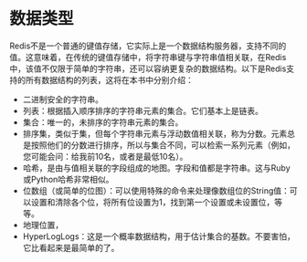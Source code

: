 # 数据类型

Redis不是一个普通的键值存储，它实际上是一个数据结构服务器，支持不同的值。这意味着，在传统的键值存储中，将字符串键与字符串值相关联，在Redis中，该值不仅限于简单的字符串，还可以容纳更复杂的数据结构。以下是Redis支持的所有数据结构的列表，这将在本书中分别介绍：

* 二进制安全的字符串。
* 列表：根据插入顺序排序的字符串元素的集合。它们基本上是链表。
* 集合：唯一的，未排序的字符串元素的集合。
* 排序集，类似于集，但每个字符串元素与浮动数值相关联，称为分数。元素总是按照他们的分数进行排序，所以与集合不同，可以检索一系列元素（例如，您可能会问：给我前10名，或者是最低10名）。
* 哈希，是由与值相关联的字段组成的地图。字段和值都是字符串。这与Ruby或Python哈希非常相似。
* 位数组（或简单的位图）：可以使用特殊的命令来处理像数组位的String值：可以设置和清除各个位，将所有位设置为1，找到第一个设置或未设置位，等等。
* 地理位置，
* HyperLogLogs：这是一个概率数据结构，用于估计集合的基数。不要害怕，它比看起来是最简单的了。



